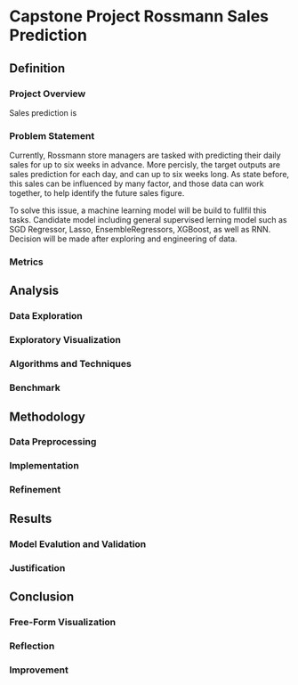 # Capstone Project Rossmann Sales Prediction
## Definition



### Project Overview
Sales prediction is 

### Problem Statement
Currently, Rossmann store managers are tasked with predicting their daily sales for up to six weeks in advance. More percisly, the target outputs are sales prediction for each day, and can up to six weeks long. As state before, this sales can be influenced by many factor, and those data can work together, to help identify the future sales figure.

To solve this issue, a machine learning model will be build to fullfil this tasks. Candidate model including general supervised lerning model such as SGD Regressor, Lasso, EnsembleRegressors, XGBoost, as well as RNN. Decision will be made after exploring and engineering of data.

### Metrics

## Analysis
### Data Exploration
### Exploratory Visualization
### Algorithms and Techniques
### Benchmark

## Methodology
### Data Preprocessing
### Implementation
### Refinement

## Results
### Model Evalution and Validation
### Justification

## Conclusion
### Free-Form Visualization
### Reflection
### Improvement